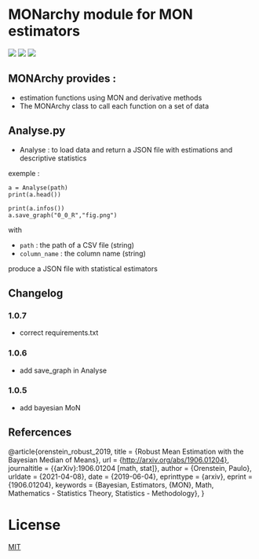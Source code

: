# MONarchy module for MON estimators #

![](https://img.shields.io/github/workflow/status/prise-3d/MONarchy/build?style=flat-square) ![](https://img.shields.io/pypi/v/MONarchy?style=flat-square) ![](https://img.shields.io/pypi/dm/MONarchy?style=flat-square)

## MONArchy provides : ##
- estimation functions using MON and derivative methods
- The MONArchy class to call each function on a set of data

## Analyse.py ##
- Analyse : to load data and return a JSON file with estimations and descriptive statistics

exemple : 
```
a = Analyse(path)
print(a.head())

print(a.infos())
a.save_graph("0_0_R","fig.png")
```
with 
- ``path`` : the path of a CSV file (string)
- ``column_name`` : the column name (string)

produce a JSON file with statistical estimators

## Changelog 

### 1.0.7
- correct requirements.txt

### 1.0.6
- add save_graph in Analyse

### 1.0.5 
- add bayesian MoN 

## Refercences 

@article{orenstein_robust_2019,
	title = {Robust Mean Estimation with the Bayesian Median of Means},
	url = {http://arxiv.org/abs/1906.01204},
	journaltitle = {{arXiv}:1906.01204 [math, stat]},
	author = {Orenstein, Paulo},
	urldate = {2021-04-08},
	date = {2019-06-04},
	eprinttype = {arxiv},
	eprint = {1906.01204},
	keywords = {Bayesian, Estimators, {MON}, Math, Mathematics - Statistics Theory, Statistics - Methodology},
}



# License

[MIT](LICENSE)
